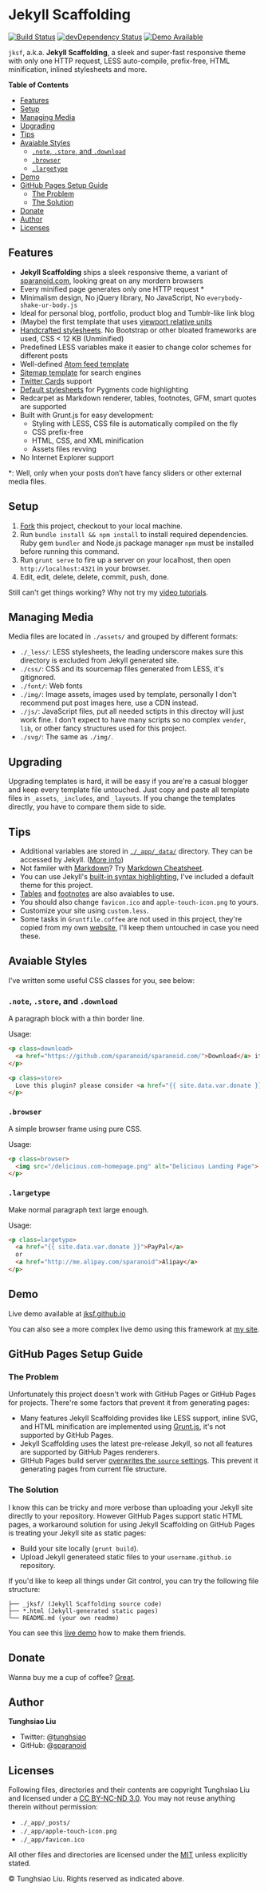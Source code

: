 # Jekyll Scaffolding
[![Build Status](https://travis-ci.org/sparanoid/jekyll-scaffolding.svg)](https://travis-ci.org/sparanoid/jekyll-scaffolding)
[![devDependency Status](https://david-dm.org/sparanoid/jekyll-scaffolding/dev-status.svg)](https://david-dm.org/sparanoid/jekyll-scaffolding#info=devDependencies)
[![Demo Available](https://img.shields.io/badge/demo-available-brightgreen.svg)](#c7)

`jksf`, a.k.a. **Jekyll Scaffolding**, a sleek and super-fast responsive theme with only one HTTP request, LESS auto-compile, prefix-free, HTML minification, inlined stylesheets and more.

**Table of Contents**

- [Features](#c1)
- [Setup](#c2)
- [Managing Media](#c3)
- [Upgrading](#c4)
- [Tips](#c5)
- [Avaiable Styles](#c6)
  - [`.note`, `.store`, and `.download`](#c6-1)
  - [`.browser`](#c6-2)
  - [`.largetype`](#c6-3)
- [Demo](#c7)
- [GitHub Pages Setup Guide](#c8)
  - [The Problem](#c8-1)
  - [The Solution](#c8-2)
- [Donate](#donate)
- [Author](#author)
- [Licenses](#licenses)

<a name="c1"></a>
## Features

- **Jekyll Scaffolding** ships a sleek responsive theme, a variant of [sparanoid.com](http://sparanoid.com/), looking great on any mordern browsers
- Every minified page generates only one HTTP request *
- Minimalism design, No jQuery library, No JavaScript, No `everybody-shake-ur-body.js`
- Ideal for personal blog, portfolio, product blog and Tumblr-like link blog
- (Maybe) the first template that uses [viewport relative units](http://www.w3.org/TR/css3-values/#viewport-relative-lengths)
- [Handcrafted stylesheets](_app/assets/_less/app.less). No Bootstrap or other bloated frameworks are used, CSS < 12 KB (Unminified)
- Predefined LESS variables make it easier to change color schemes for different posts
- Well-defined [Atom feed template](_app/feed-atom.xml)
- [Sitemap template](_app/sitemap.xml) for search engines
- [Twitter Cards](https://dev.twitter.com/docs/cards) support
- [Default stylesheets](_app/assets/_less/syntax.less) for Pygments code highlighting
- Redcarpet as Markdown renderer, tables, footnotes, GFM, smart quotes are supported
- Built with Grunt.js for easy development:
  - Styling with LESS, CSS file is automatically compiled on the fly
  - CSS prefix-free
  - HTML, CSS, and XML minification
  - Assets files revving
- No Internet Explorer support

*: Well, only when your posts don’t have fancy sliders or other external media files.

<a name="c2"></a>
## Setup

1. [Fork](https://github.com/sparanoid/jekyll-scaffolding/fork) this project, checkout to your local machine.
2. Run `bundle install && npm install` to install required dependencies. Ruby gem `bundler` and Node.js package manager `npm` must be installed before running this command.
3. Run `grunt serve` to fire up a server on your localhost, then open `http://localhost:4321` in your browser.
4. Edit, edit, delete, delete, commit, push, done.

Still can't get things working? Why not try my [video tutorials](http://www.youtube.com/watch?v=5NV6Rdv1a3I).

<a name="c3"></a>
## Managing Media

Media files are located in `./assets/` and grouped by different formats:

- `./_less/`: LESS stylesheets, the leading underscore makes sure this directory is excluded from Jekyll generated site.
- `./css/`:  CSS and its sourcemap files generated from LESS, it's gitignored.
- `./font/`: Web fonts
- `./img/`: Image assets, images used by template, personally I don't recommend put post images here, use a CDN instead.
- `./js/`: JavaScript files, put all needed sctipts in this directoy will just work fine. I don't expect to have many scripts so no complex `vender`, `lib`, or other fancy structures used for this project.
- `./svg/`: The same as `./img/`.

<a name="c4"></a>
## Upgrading

Upgrading templates is hard, it will be easy if you are're a casual blogger and keep every template file untouched. Just copy and paste all template files in `_assets`, `_includes`, and `_layouts`. If you change the templates directly, you have to compare them side to side.

<a name="c5"></a>
## Tips

- Additional variables are stored in [`./_app/_data/`](/tree/master/_app/_data) directory. They can be accessed by Jekyll. ([More info](http://jekyllrb.com/docs/datafiles/))
- Not familer with [Markdown](http://daringfireball.net/projects/markdown/)? Try [Markdown Cheatsheet](https://github.com/adam-p/markdown-here/wiki/Markdown-Cheatsheet).
- You can use Jekyll's [built-in syntax highlighting](http://jekyllrb.com/docs/templates/#code_snippet_highlighting), I've included a default theme for this project.
- [Tables](https://help.github.com/articles/github-flavored-markdown#tables) and [footnotes](https://github.com/vmg/redcarpet#and-its-like-really-simple-to-use) are also avaiables to use.
- You should also change `favicon.ico` and `apple-touch-icon.png` to yours.
- Customize your site using `custom.less`.
- Some tasks in `Gruntfile.coffee` are not used in this project, they're copied from my own [website](https://github.com/sparanoid/sparanoid.com), I'll keep them untouched in case you need these.

<a name="c6"></a>
## Avaiable Styles

I've written some useful CSS classes for you, see below:

<a name="c6-1"></a>
### `.note`, `.store`, and `.download`

A paragraph block with a thin border line.

Usage:

```html
<p class=download>
  <a href="https://github.com/sparanoid/sparanoid.com/">Download</a> it from GitHub
</p>

<p class=store>
  Love this plugin? please consider <a href="{{ site.data.var.donate }}">buying me a cup of coffee.</a>
</p>
```

<a name="c6-2"></a>
### `.browser`

A simple browser frame using pure CSS.

Usage:

```html
<p class=browser>
  <img src="/delicious.com-homepage.png" alt="Delicious Landing Page">
</p>
```

<a name="c6-3"></a>
### `.largetype`

Make normal paragraph text large enough.

Usage:

```html
<p class=largetype>
  <a href="{{ site.data.var.donate }}">PayPal</a>
  or
  <a href="http://me.alipay.com/sparanoid">Alipay</a>
</p>
```

<a name="c7"></a>
## Demo

Live demo available at [jksf.github.io](http://jksf.github.io/)

You can also see a more complex live demo using this framework at [my site](http://sparanoid.com/).

<a name="c8"></a>
## GitHub Pages Setup Guide

<a name="c8-1"></a>
### The Problem

Unfortunately this project doesn't work with GitHub Pages or GitHub Pages for projects. There're some factors that prevent it from generating pages:

- Many features Jekyll Scaffolding provides like LESS support, inline SVG, and HTML minification are implemented using [Grunt.js](http://gruntjs.com/), it's not supported by GitHub Pages.
- Jekyll Scaffolding uses the latest pre-release Jekyll, so not all features are supported by GitHub Pages renderers.
- GItHub Pages build server [overwrites the `source` settings](https://help.github.com/articles/pages-don-t-build-unable-to-run-jekyll#source-setting). This prevent it generating pages from current file structure.

<a name="c8-2"></a>
### The Solution

I know this can be tricky and more verbose than uploading your Jekyll site directly to your repository. However GitHub Pages support static HTML pages, a workaround solution for using Jekyll Scaffolding on GitHub Pages is treating your Jekyll site as static pages:

- Build your site locally (`grunt build`).
- Upload Jekyll generateed static files to your `username.github.io` repository.

If you'd like to keep all things under Git control, you can try the following file structure:

    ├── _jksf/ (Jekyll Scaffolding source code)
    ├── *.html (Jekyll-generated static pages)
    └── README.md (your own readme)

You can see this [live demo](http://github.com/jksf/jksf.github.io/) how to make them friends.

<a name="donate"></a>
## Donate

Wanna buy me a cup of coffee? [Great](http://sparanoid.com/donate/).

<a name="author"></a>
## Author

**Tunghsiao Liu**

- Twitter: @[tunghsiao](http://twitter.com/tunghsiao)
- GitHub: @[sparanoid](http://github.com/sparanoid)

<a name="licenses"></a>
## Licenses

Following files, directories and their contents are copyright Tunghsiao Liu and licensed under a [CC BY-NC-ND 3.0](http://creativecommons.org/licenses/by-nc-nd/3.0/). You may not reuse anything therein without permission:

- `./_app/_posts/`
- `./_app/apple-touch-icon.png`
- `./_app/favicon.ico`

All other files and directories are licensed under the [MIT](http://www.opensource.org/licenses/mit-license.php) unless explicitly stated.

© Tunghsiao Liu. Rights reserved as indicated above.
